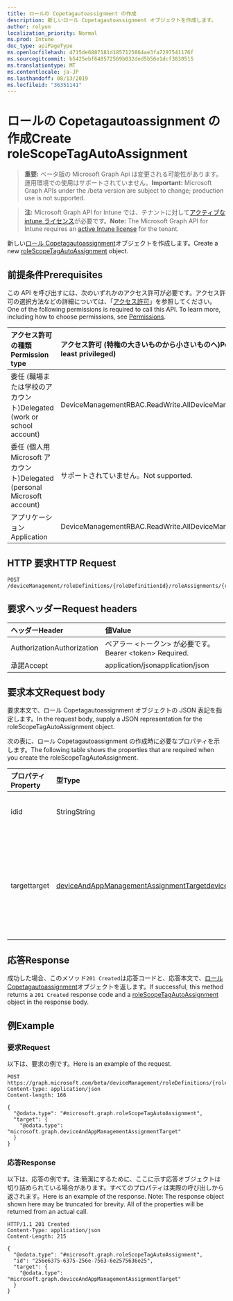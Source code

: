 ```yaml
---
title: ロールの Copetagautoassignment の作成
description: 新しいロール Copetagautoassignment オブジェクトを作成します。
author: rolyon
localization_priority: Normal
ms.prod: Intune
doc_type: apiPageType
ms.openlocfilehash: 4715de6887181d1857125864ae3fa7297541176f
ms.sourcegitcommit: b5425ebf648572569b032ded5b56e1dcf3830515
ms.translationtype: MT
ms.contentlocale: ja-JP
ms.lasthandoff: 08/13/2019
ms.locfileid: "36351141"
---
```

# <a name="create-rolescopetagautoassignment"></a><span data-ttu-id="bcd71-103">ロールの Copetagautoassignment の作成</span><span class="sxs-lookup"><span data-stu-id="bcd71-103">Create roleScopeTagAutoAssignment</span></span>

> <span data-ttu-id="bcd71-104">**重要:** ベータ版の Microsoft Graph Api は変更される可能性があります。運用環境での使用はサポートされていません。</span><span class="sxs-lookup"><span data-stu-id="bcd71-104">**Important:** Microsoft Graph APIs under the /beta version are subject to change; production use is not supported.</span></span>

> <span data-ttu-id="bcd71-105">**注:** Microsoft Graph API for Intune では、テナントに対して[アクティブな intune ライセンス](https://go.microsoft.com/fwlink/?linkid=839381)が必要です。</span><span class="sxs-lookup"><span data-stu-id="bcd71-105">**Note:** The Microsoft Graph API for Intune requires an [active Intune license](https://go.microsoft.com/fwlink/?linkid=839381) for the tenant.</span></span>

<span data-ttu-id="bcd71-106">新しい[ロール Copetagautoassignment](../resources/intune-rbac-rolescopetagautoassignment.md)オブジェクトを作成します。</span><span class="sxs-lookup"><span data-stu-id="bcd71-106">Create a new [roleScopeTagAutoAssignment](../resources/intune-rbac-rolescopetagautoassignment.md) object.</span></span>

## <a name="prerequisites"></a><span data-ttu-id="bcd71-107">前提条件</span><span class="sxs-lookup"><span data-stu-id="bcd71-107">Prerequisites</span></span>
<span data-ttu-id="bcd71-p101">この API を呼び出すには、次のいずれかのアクセス許可が必要です。アクセス許可の選択方法などの詳細については、「[アクセス許可](/graph/permissions-reference)」を参照してください。</span><span class="sxs-lookup"><span data-stu-id="bcd71-p101">One of the following permissions is required to call this API. To learn more, including how to choose permissions, see [Permissions](/graph/permissions-reference).</span></span>

|<span data-ttu-id="bcd71-110">アクセス許可の種類</span><span class="sxs-lookup"><span data-stu-id="bcd71-110">Permission type</span></span>|<span data-ttu-id="bcd71-111">アクセス許可 (特権の大きいものから小さいものへ)</span><span class="sxs-lookup"><span data-stu-id="bcd71-111">Permissions (from most to least privileged)</span></span>|
|:---|:---|
|<span data-ttu-id="bcd71-112">委任 (職場または学校のアカウント)</span><span class="sxs-lookup"><span data-stu-id="bcd71-112">Delegated (work or school account)</span></span>|<span data-ttu-id="bcd71-113">DeviceManagementRBAC.ReadWrite.All</span><span class="sxs-lookup"><span data-stu-id="bcd71-113">DeviceManagementRBAC.ReadWrite.All</span></span>|
|<span data-ttu-id="bcd71-114">委任 (個人用 Microsoft アカウント)</span><span class="sxs-lookup"><span data-stu-id="bcd71-114">Delegated (personal Microsoft account)</span></span>|<span data-ttu-id="bcd71-115">サポートされていません。</span><span class="sxs-lookup"><span data-stu-id="bcd71-115">Not supported.</span></span>|
|<span data-ttu-id="bcd71-116">アプリケーション</span><span class="sxs-lookup"><span data-stu-id="bcd71-116">Application</span></span>|<span data-ttu-id="bcd71-117">DeviceManagementRBAC.ReadWrite.All</span><span class="sxs-lookup"><span data-stu-id="bcd71-117">DeviceManagementRBAC.ReadWrite.All</span></span>|

## <a name="http-request"></a><span data-ttu-id="bcd71-118">HTTP 要求</span><span class="sxs-lookup"><span data-stu-id="bcd71-118">HTTP Request</span></span>
<!-- {
  "blockType": "ignored"
}
-->
``` http
POST /deviceManagement/roleDefinitions/{roleDefinitionId}/roleAssignments/{roleAssignmentId}/microsoft.graph.deviceAndAppManagementRoleAssignment/roleScopeTags/{roleScopeTagId}/assignments
```

## <a name="request-headers"></a><span data-ttu-id="bcd71-119">要求ヘッダー</span><span class="sxs-lookup"><span data-stu-id="bcd71-119">Request headers</span></span>
|<span data-ttu-id="bcd71-120">ヘッダー</span><span class="sxs-lookup"><span data-stu-id="bcd71-120">Header</span></span>|<span data-ttu-id="bcd71-121">値</span><span class="sxs-lookup"><span data-stu-id="bcd71-121">Value</span></span>|
|:---|:---|
|<span data-ttu-id="bcd71-122">Authorization</span><span class="sxs-lookup"><span data-stu-id="bcd71-122">Authorization</span></span>|<span data-ttu-id="bcd71-123">ベアラー &lt;トークン&gt; が必要です。</span><span class="sxs-lookup"><span data-stu-id="bcd71-123">Bearer &lt;token&gt; Required.</span></span>|
|<span data-ttu-id="bcd71-124">承諾</span><span class="sxs-lookup"><span data-stu-id="bcd71-124">Accept</span></span>|<span data-ttu-id="bcd71-125">application/json</span><span class="sxs-lookup"><span data-stu-id="bcd71-125">application/json</span></span>|

## <a name="request-body"></a><span data-ttu-id="bcd71-126">要求本文</span><span class="sxs-lookup"><span data-stu-id="bcd71-126">Request body</span></span>
<span data-ttu-id="bcd71-127">要求本文で、ロール Copetagautoassignment オブジェクトの JSON 表記を指定します。</span><span class="sxs-lookup"><span data-stu-id="bcd71-127">In the request body, supply a JSON representation for the roleScopeTagAutoAssignment object.</span></span>

<span data-ttu-id="bcd71-128">次の表に、ロール Copetagautoassignment の作成時に必要なプロパティを示します。</span><span class="sxs-lookup"><span data-stu-id="bcd71-128">The following table shows the properties that are required when you create the roleScopeTagAutoAssignment.</span></span>

|<span data-ttu-id="bcd71-129">プロパティ</span><span class="sxs-lookup"><span data-stu-id="bcd71-129">Property</span></span>|<span data-ttu-id="bcd71-130">型</span><span class="sxs-lookup"><span data-stu-id="bcd71-130">Type</span></span>|<span data-ttu-id="bcd71-131">説明</span><span class="sxs-lookup"><span data-stu-id="bcd71-131">Description</span></span>|
|:---|:---|:---|
|<span data-ttu-id="bcd71-132">id</span><span class="sxs-lookup"><span data-stu-id="bcd71-132">id</span></span>|<span data-ttu-id="bcd71-133">String</span><span class="sxs-lookup"><span data-stu-id="bcd71-133">String</span></span>|<span data-ttu-id="bcd71-134">エンティティのキー。</span><span class="sxs-lookup"><span data-stu-id="bcd71-134">Key of the entity.</span></span>|
|<span data-ttu-id="bcd71-135">target</span><span class="sxs-lookup"><span data-stu-id="bcd71-135">target</span></span>|[<span data-ttu-id="bcd71-136">deviceAndAppManagementAssignmentTarget</span><span class="sxs-lookup"><span data-stu-id="bcd71-136">deviceAndAppManagementAssignmentTarget</span></span>](../resources/intune-shared-deviceandappmanagementassignmenttarget.md)|<span data-ttu-id="bcd71-137">特定の役割スコープタグの自動割り当てターゲット。</span><span class="sxs-lookup"><span data-stu-id="bcd71-137">The auto-assignment target for the specific Role Scope Tag.</span></span>|



## <a name="response"></a><span data-ttu-id="bcd71-138">応答</span><span class="sxs-lookup"><span data-stu-id="bcd71-138">Response</span></span>
<span data-ttu-id="bcd71-139">成功した場合、このメソッド`201 Created`は応答コードと、応答本文で、[ロール Copetagautoassignment](../resources/intune-rbac-rolescopetagautoassignment.md)オブジェクトを返します。</span><span class="sxs-lookup"><span data-stu-id="bcd71-139">If successful, this method returns a `201 Created` response code and a [roleScopeTagAutoAssignment](../resources/intune-rbac-rolescopetagautoassignment.md) object in the response body.</span></span>

## <a name="example"></a><span data-ttu-id="bcd71-140">例</span><span class="sxs-lookup"><span data-stu-id="bcd71-140">Example</span></span>

### <a name="request"></a><span data-ttu-id="bcd71-141">要求</span><span class="sxs-lookup"><span data-stu-id="bcd71-141">Request</span></span>
<span data-ttu-id="bcd71-142">以下は、要求の例です。</span><span class="sxs-lookup"><span data-stu-id="bcd71-142">Here is an example of the request.</span></span>
``` http
POST https://graph.microsoft.com/beta/deviceManagement/roleDefinitions/{roleDefinitionId}/roleAssignments/{roleAssignmentId}/microsoft.graph.deviceAndAppManagementRoleAssignment/roleScopeTags/{roleScopeTagId}/assignments
Content-type: application/json
Content-length: 166

{
  "@odata.type": "#microsoft.graph.roleScopeTagAutoAssignment",
  "target": {
    "@odata.type": "microsoft.graph.deviceAndAppManagementAssignmentTarget"
  }
}
```

### <a name="response"></a><span data-ttu-id="bcd71-143">応答</span><span class="sxs-lookup"><span data-stu-id="bcd71-143">Response</span></span>
<span data-ttu-id="bcd71-p102">以下は、応答の例です。注:簡潔にするために、ここに示す応答オブジェクトは切り詰められている場合があります。すべてのプロパティは実際の呼び出しから返されます。</span><span class="sxs-lookup"><span data-stu-id="bcd71-p102">Here is an example of the response. Note: The response object shown here may be truncated for brevity. All of the properties will be returned from an actual call.</span></span>
``` http
HTTP/1.1 201 Created
Content-Type: application/json
Content-Length: 215

{
  "@odata.type": "#microsoft.graph.roleScopeTagAutoAssignment",
  "id": "256e6375-6375-256e-7563-6e2575636e25",
  "target": {
    "@odata.type": "microsoft.graph.deviceAndAppManagementAssignmentTarget"
  }
}
```






